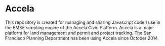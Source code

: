 # Accela
This repository is created for managing and sharing Javascript code I use in the EMSE scripting engine of the Accela Civic Platform.  Accela is a major platform for land management and permit and project tracking.  The San Francisco Planning Department has been using Accela since October 2014.
